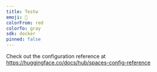```yaml
---
title: Testw
emoji: 🦀
colorFrom: red
colorTo: gray
sdk: docker
pinned: false
---
```


Check out the configuration reference at https://huggingface.co/docs/hub/spaces-config-reference
